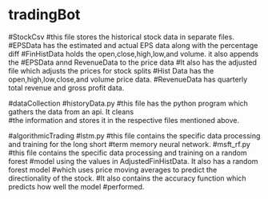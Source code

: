 # tradingBot
#StockCsv 
  #this file stores the historical stock data in separate files.
  #EPSData has the estimated and actual EPS data along with the percentage diff
  #FinHistData holds the open,close,high,low,and volume. it also appends the 
  #EPSData annd RevenueData to the price data
  #It also has the adjusted file which adjusts the prices for stock splits
  #Hist Data has the open,high,low,close,and volume price data.
  #RevenueData has quarterly total revenue and gross profit data.

#dataCollection
  #historyData.py
  #this file has the python program which gathers the data from an api. It cleans    
  #the information and stores it in the respective files mentioned above.

#algorithmicTrading
  #lstm.py
  #this file contains the specific data processing and training for the long short 
  #term memory neural network. 
  #msft_rf.py
  #this file contains the specific data processing and training on a random forest 
  #model using the values in AdjustedFinHistData. It also has a random forest model
  #which uses price moving averages to predict the directionality of the stock. 
  #It also contains the accuracy function which predicts how well the model 
  #performed. 
